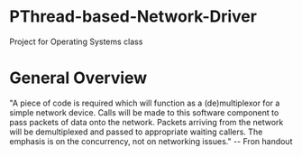 # PThread-based-Network-Driver
Project for Operating Systems class

# General Overview
"A piece of code is required which will function as a (de)multiplexor for a simple network device.
Calls will be made to this software component to pass packets of data onto the network. Packets
arriving from the network will be demultiplexed and passed to appropriate waiting callers. The
emphasis is on the concurrency, not on networking issues."
-- Fron handout
